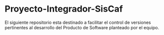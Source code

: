 # Proyecto-Integrador-SisCaf
El siguiente repositorio esta destinado a facilitar el control de versiones pertinentes al desarrollo del Producto de Software planteado por el equipo.
